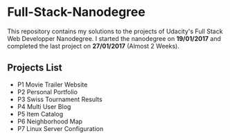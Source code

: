 # Full-Stack-Nanodegree
This repository contains my solutions to the projects of Udacity's Full Stack Web Developper Nanodegree.
I started the nanodegree on **19/01/2017** and completed the last project on **27/01/2017** (Almost 2 Weeks).


## Projects List
- P1 Movie Trailer Website
- P2 Personal Portfolio
- P3 Swiss Tournament Results
- P4 Multi User Blog
- P5 Item Catalog
- P6 Neighborhood Map
- P7 Linux Server Configuration
